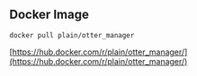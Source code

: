 ## Docker Image

```
docker pull plain/otter_manager
```
[https://hub.docker.com/r/plain/otter_manager/](https://hub.docker.com/r/plain/otter_manager/)